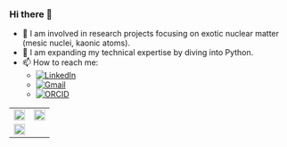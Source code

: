 ### Hi there 👋

- 🔭 I am involved in research projects focusing on exotic nuclear matter (mesic nuclei, kaonic atoms).
- 🌱 I am expanding my technical expertise by diving into Python.
- 📫 How to reach me:
    - [![LinkedIn](https://img.shields.io/badge/LinkedIn-Aleksander_Khreptak-blue?style=flat-square&logo=linkedin)](www.linkedin.com/in/aleksander-khreptak-8a28b0263)
    - [![Gmail](https://img.shields.io/badge/Gmail-contact_me-red?style=flat-square&logo=gmail)](mailto:alex.nuclearboy@gmail.com)
    - [![ORCID](https://img.shields.io/badge/ORCID-my_ORCID-green?style=flat-square&logo=orcid)](https://orcid.org/0000-0002-9482-9770)


<!--
**alex-nuclearboy/alex-nuclearboy** is a ✨ _special_ ✨ repository because its `README.md` (this file) appears on your GitHub profile.

Here are some ideas to get you started:

- 🔭 I’m currently working on ...
- 🌱 I’m currently learning ...
- 👯 I’m looking to collaborate on ...
- 🤔 I’m looking for help with ...
- 💬 Ask me about ...
- 📫 How to reach me: ...
- 😄 Pronouns: ...
- ⚡ Fun fact: ...
-->

|                                                |                                                |
|------------------------------------------------|------------------------------------------------|
| <img src="https://github-readme-stats.vercel.app/api?username=alex-nuclearboy&theme=tokyonight&show_icons=true&hide_border=false&count_private=true" width="100%"> | <img src="https://github-readme-streak-stats.herokuapp.com/?user=alex-nuclearboy&theme=tokyonight&hide_border=false" width="100%"> |
| <img src="https://github-readme-stats.vercel.app/api/top-langs/?username=alex-nuclearboy&theme=tokyonight&show_icons=true&hide_border=false&layout=compact" width="100%"> |                                                |
